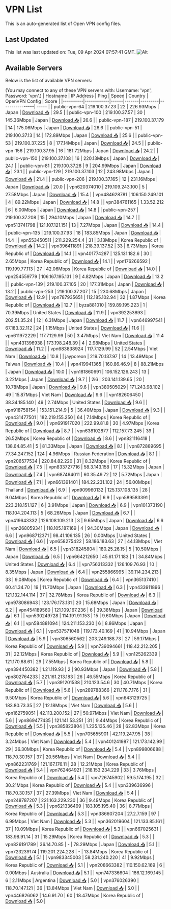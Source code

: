 # VPN List

This is an auto-generated list of Open VPN config files.

## Last Updated

This list was last updated on: Tue, 09 Apr 2024 07:57:41 GMT.
![Alt](https://repobeats.axiom.co/api/embed/186b98318ef1479477931607c1ad7d823f12451f.svg "Repobeats analytics image")

## Available Servers

Below is the list of available VPN servers:

(You may connect to any of these VPN servers with: Username: 'vpn', Password: 'vpn'.)
| Hostname | IP Address | Ping | Speed | Country | OpenVPN Config | Score |
|----------|------------|------|-------|---------|----------------| ----- |
| public-vpn-64 | 219.100.37.23 | 22 | 226.93Mbps | Japan | [Download 📥](./configs/server_0_JP.ovpn) | 29.5 |
| public-vpn-100 | 219.100.37.57 | 30 | 145.36Mbps | Japan | [Download 📥](./configs/server_1_JP.ovpn) | 26.6 |
| public-vpn-187 | 219.100.37.179 | 14 | 175.06Mbps | Japan | [Download 📥](./configs/server_2_JP.ovpn) | 26.6 |
| public-vpn-51 | 219.100.37.13 | 14 | 172.89Mbps | Japan | [Download 📥](./configs/server_3_JP.ovpn) | 25.6 |
| public-vpn-53 | 219.100.37.225 | 8 | 177.14Mbps | Japan | [Download 📥](./configs/server_4_JP.ovpn) | 24.5 |
| public-vpn-156 | 219.100.37.95 | 16 | 181.72Mbps | Japan | [Download 📥](./configs/server_5_JP.ovpn) | 24.2 |
| public-vpn-150 | 219.100.37.108 | 16 | 220.13Mbps | Japan | [Download 📥](./configs/server_6_JP.ovpn) | 24.1 |
| public-vpn-81 | 219.100.37.28 | 9 | 204.99Mbps | Japan | [Download 📥](./configs/server_7_JP.ovpn) | 23.1 |
| public-vpn-129 | 219.100.37.103 | 12 | 243.98Mbps | Japan | [Download 📥](./configs/server_8_JP.ovpn) | 21.4 |
| public-vpn-206 | 219.100.37.165 | 12 | 231.16Mbps | Japan | [Download 📥](./configs/server_9_JP.ovpn) | 20.0 |
| vpn620374010 | 219.109.243.100 | 5 | 27.58Mbps | Japan | [Download 📥](./configs/server_10_JP.ovpn) | 15.4 |
| vpn484628781 | 106.150.249.101 | 4 | 89.22Mbps | Japan | [Download 📥](./configs/server_11_JP.ovpn) | 14.8 |
| vpn384761165 | 1.33.52.212 | 6 | 6.00Mbps | Japan | [Download 📥](./configs/server_12_JP.ovpn) | 14.8 |
| public-vpn-257 | 219.100.37.208 | 15 | 294.10Mbps | Japan | [Download 📥](./configs/server_13_JP.ovpn) | 14.7 |
| vpn513741798 | 121.107.121.151 | 13 | 7.27Mbps | Japan | [Download 📥](./configs/server_14_JP.ovpn) | 14.4 |
| public-vpn-135 | 219.100.37.93 | 18 | 183.85Mbps | Japan | [Download 📥](./configs/server_15_JP.ovpn) | 14.4 |
| vpn553450511 | 211.229.254.4 | 31 | 3.13Mbps | Korea Republic of | [Download 📥](./configs/server_16_KR.ovpn) | 14.2 |
| vpn396411891 | 218.39.137.52 | 33 | 6.73Mbps | Korea Republic of | [Download 📥](./configs/server_17_KR.ovpn) | 14.1 |
| vpn401774287 | 125.131.182.6 | 30 | 2.65Mbps | Korea Republic of | [Download 📥](./configs/server_18_KR.ovpn) | 14.1 |
| vpn176266592 | 119.199.77.113 | 27 | 42.06Mbps | Korea Republic of | [Download 📥](./configs/server_19_KR.ovpn) | 14.0 |
| vpn254559779 | 106.167.195.131 | 9 | 4.82Mbps | Japan | [Download 📥](./configs/server_20_JP.ovpn) | 13.2 |
| public-vpn-139 | 219.100.37.105 | 20 | 177.31Mbps | Japan | [Download 📥](./configs/server_21_JP.ovpn) | 13.2 |
| public-vpn-253 | 219.100.37.207 | 15 | 230.68Mbps | Japan | [Download 📥](./configs/server_22_JP.ovpn) | 12.9 |
| vpn787935651 | 112.185.102.94 | 32 | 1.87Mbps | Korea Republic of | [Download 📥](./configs/server_23_KR.ovpn) | 12.7 |
| byza881010 | 159.89.195.223 | 1 | 70.39Mbps | United States | [Download 📥](./configs/server_24_US.ovpn) | 11.9 |
| vpn392253893 | 202.51.35.24 | 12 | 6.31Mbps | Japan | [Download 📥](./configs/server_25_JP.ovpn) | 11.7 |
| vpn646997541 | 67.183.32.112 | 24 | 1.15Mbps | United States | [Download 📥](./configs/server_26_US.ovpn) | 11.6 |
| vpn611972229 | 117.7.129.99 | 50 | 3.47Mbps | Viet Nam | [Download 📥](./configs/server_27_VN.ovpn) | 11.4 |
| vpn431396938 | 173.198.248.39 | 4 | 2.98Mbps | United States | [Download 📥](./configs/server_28_US.ovpn) | 11.2 |
| vpn683838924 | 117.7.129.99 | 52 | 2.54Mbps | Viet Nam | [Download 📥](./configs/server_29_VN.ovpn) | 10.8 |
| jayporeon | 219.70.137.97 | 14 | 13.49Mbps | Taiwan | [Download 📥](./configs/server_30_TW.ovpn) | 10.4 |
| vpn419941365 | 160.86.46.9 | 8 | 88.21Mbps | Japan | [Download 📥](./configs/server_31_JP.ovpn) | 10.0 |
| vpn181860691 | 106.152.126.243 | 13 | 3.22Mbps | Japan | [Download 📥](./configs/server_32_JP.ovpn) | 9.7 |
| 2i6 | 203.141.139.65 | 20 | 10.78Mbps | Japan | [Download 📥](./configs/server_33_JP.ovpn) | 9.6 |
| vpn380505029 | 171.243.98.102 | 49 | 15.87Mbps | Viet Nam | [Download 📥](./configs/server_34_VN.ovpn) | 9.6 |
| vpn182606450 | 38.34.185.140 | 49 | 2.74Mbps | United States | [Download 📥](./configs/server_35_US.ovpn) | 9.6 |
| vpn918758154 | 153.151.214.9 | 5 | 36.40Mbps | Japan | [Download 📥](./configs/server_36_JP.ovpn) | 9.3 |
| vpn431477501 | 182.219.155.250 | 64 | 7.14Mbps | Korea Republic of | [Download 📥](./configs/server_37_KR.ovpn) | 9.0 |
| vpn691917020 | 222.99.81.8 | 30 | 4.97Mbps | Korea Republic of | [Download 📥](./configs/server_38_KR.ovpn) | 8.7 |
| vpn638102877 | 112.157.73.245 | 39 | 26.52Mbps | Korea Republic of | [Download 📥](./configs/server_39_KR.ovpn) | 8.6 |
| vpn821116418 | 138.64.85.41 | 5 | 81.33Mbps | Japan | [Download 📥](./configs/server_40_JP.ovpn) | 8.1 |
| vpn872889695 | 77.34.247.152 | 124 | 4.96Mbps | Russian Federation | [Download 📥](./configs/server_41_RU.ovpn) | 8.1 |
| vpn206577534 | 220.84.82.220 | 31 | 8.32Mbps | Korea Republic of | [Download 📥](./configs/server_42_KR.ovpn) | 7.5 |
| vpn833727716 | 58.3.143.158 | 17 | 15.32Mbps | Japan | [Download 📥](./configs/server_43_JP.ovpn) | 7.4 |
| vpn687464011 | 60.35.49.72 | 12 | 5.72Mbps | Japan | [Download 📥](./configs/server_44_JP.ovpn) | 7.1 |
| vpn661391401 | 184.22.231.102 | 24 | 56.00Mbps | Thailand | [Download 📥](./configs/server_45_TH.ovpn) | 6.9 |
| vpn909960132 | 125.137.108.135 | 28 | 9.04Mbps | Korea Republic of | [Download 📥](./configs/server_46_KR.ovpn) | 6.9 |
| vpn589583391 | 223.218.151.127 | 6 | 3.91Mbps | Japan | [Download 📥](./configs/server_47_JP.ovpn) | 6.9 |
| vpn101373190 | 118.104.204.113 | 5 | 68.26Mbps | Japan | [Download 📥](./configs/server_48_JP.ovpn) | 6.7 |
| vpn419643332 | 126.108.109.213 | 3 | 9.65Mbps | Japan | [Download 📥](./configs/server_49_JP.ovpn) | 6.6 |
| vpn268059341 | 118.105.187.169 | 4 | 94.30Mbps | Japan | [Download 📥](./configs/server_50_JP.ovpn) | 6.6 |
| vpn968712371 | 98.41.106.135 | 26 | 0.00Mbps | United States | [Download 📥](./configs/server_51_US.ovpn) | 6.6 |
| vpn658275422 | 58.186.183.63 | 27 | 44.13Mbps | Viet Nam | [Download 📥](./configs/server_52_VN.ovpn) | 6.5 |
| vpn318245804 | 180.25.26.15 | 5 | 10.50Mbps | Japan | [Download 📥](./configs/server_53_JP.ovpn) | 6.5 |
| vpn664212650 | 45.61.171.183 | 1 | 34.84Mbps | United States | [Download 📥](./configs/server_54_US.ovpn) | 6.4 |
| vpn756313332 | 126.109.76.93 | 10 | 8.35Mbps | Japan | [Download 📥](./configs/server_55_JP.ovpn) | 6.4 |
| vpn255866995 | 39.114.234.213 | 33 | 9.08Mbps | Korea Republic of | [Download 📥](./configs/server_56_KR.ovpn) | 6.4 |
| vpn365137410 | 60.41.34.70 | 19 | 11.70Mbps | Japan | [Download 📥](./configs/server_57_JP.ovpn) | 6.3 |
| vpn433911896 | 121.132.144.114 | 37 | 32.78Mbps | Korea Republic of | [Download 📥](./configs/server_58_KR.ovpn) | 6.3 |
| vpn978086943 | 123.176.173.131 | 20 | 15.68Mbps | Japan | [Download 📥](./configs/server_59_JP.ovpn) | 6.2 |
| vpn454189560 | 121.109.167.236 | 6 | 39.38Mbps | Japan | [Download 📥](./configs/server_60_JP.ovpn) | 6.1 |
| vpn530249728 | 114.191.91.153 | 15 | 9.60Mbps | Japan | [Download 📥](./configs/server_61_JP.ovpn) | 6.1 |
| vpn584881094 | 124.211.153.230 | 6 | 8.86Mbps | Japan | [Download 📥](./configs/server_62_JP.ovpn) | 6.1 |
| vpn537571048 | 119.173.40.169 | 41 | 10.94Mbps | Japan | [Download 📥](./configs/server_63_JP.ovpn) | 5.9 |
| vpn306560562 | 203.249.188.73 | 27 | 59.17Mbps | Korea Republic of | [Download 📥](./configs/server_64_KR.ovpn) | 5.9 |
| vpn739094661 | 118.42.212.205 | 31 | 22.12Mbps | Korea Republic of | [Download 📥](./configs/server_65_KR.ovpn) | 5.9 |
| vpn125262339 | 121.170.68.61 | 29 | 7.55Mbps | Korea Republic of | [Download 📥](./configs/server_66_KR.ovpn) | 5.8 |
| vpn394450382 | 1.21.119.93 | 2 | 90.93Mbps | Japan | [Download 📥](./configs/server_67_JP.ovpn) | 5.8 |
| vpn802764233 | 221.161.213.183 | 26 | 46.55Mbps | Korea Republic of | [Download 📥](./configs/server_68_KR.ovpn) | 5.7 |
| vpn391201538 | 210.123.54.6 | 30 | 40.71Mbps | Korea Republic of | [Download 📥](./configs/server_69_KR.ovpn) | 5.6 |
| vpn289788366 | 211.178.7.176 | 31 | 9.50Mbps | Korea Republic of | [Download 📥](./configs/server_70_KR.ovpn) | 5.6 |
| vpn643129725 | 183.80.73.35 | 27 | 12.18Mbps | Viet Nam | [Download 📥](./configs/server_71_VN.ovpn) | 5.6 |
| vpn162759051 | 42.113.200.152 | 27 | 50.97Mbps | Viet Nam | [Download 📥](./configs/server_72_VN.ovpn) | 5.6 |
| vpn869477435 | 121.141.53.251 | 31 | 9.44Mbps | Korea Republic of | [Download 📥](./configs/server_73_KR.ovpn) | 5.5 |
| vpn385823804 | 1.235.135.46 | 28 | 62.83Mbps | Korea Republic of | [Download 📥](./configs/server_74_KR.ovpn) | 5.5 |
| vpn705655901 | 42.119.247.95 | 38 | 3.24Mbps | Viet Nam | [Download 📥](./configs/server_75_VN.ovpn) | 5.4 |
| vpn401241987 | 121.173.142.99 | 29 | 36.30Mbps | Korea Republic of | [Download 📥](./configs/server_76_KR.ovpn) | 5.4 |
| vpn899806688 | 118.70.30.157 | 37 | 20.56Mbps | Viet Nam | [Download 📥](./configs/server_77_VN.ovpn) | 5.4 |
| vpn862231769 | 121.167.176.11 | 28 | 12.21Mbps | Korea Republic of | [Download 📥](./configs/server_78_KR.ovpn) | 5.4 |
| vpn762464921 | 218.153.234.229 | 33 | 3.76Mbps | Korea Republic of | [Download 📥](./configs/server_79_KR.ovpn) | 5.4 |
| vpn726745902 | 59.5.174.195 | 32 | 30.21Mbps | Korea Republic of | [Download 📥](./configs/server_80_KR.ovpn) | 5.4 |
| vpn339636996 | 118.70.30.157 | 37 | 27.39Mbps | Viet Nam | [Download 📥](./configs/server_81_VN.ovpn) | 5.4 |
| vpn248787207 | 221.163.229.230 | 36 | 9.49Mbps | Korea Republic of | [Download 📥](./configs/server_82_KR.ovpn) | 5.3 |
| vpn621336499 | 183.105.195.40 | 36 | 8.77Mbps | Korea Republic of | [Download 📥](./configs/server_83_KR.ovpn) | 5.3 |
| vpn386607204 | 27.2.7.159 | 97 | 6.99Mbps | Viet Nam | [Download 📥](./configs/server_84_VN.ovpn) | 5.3 |
| vpn362019604 | 121.133.85.161 | 37 | 10.09Mbps | Korea Republic of | [Download 📥](./configs/server_85_KR.ovpn) | 5.3 |
| vpn667025631 | 183.98.91.14 | 31 | 15.29Mbps | Korea Republic of | [Download 📥](./configs/server_86_KR.ovpn) | 5.3 |
| vpn826191789 | 36.14.70.85 | - | 78.29Mbps | Japan | [Download 📥](./configs/server_87_JP.ovpn) | 5.1 |
| vpn723239174 | 119.201.224.228 | - | 13.84Mbps | Korea Republic of | [Download 📥](./configs/server_88_KR.ovpn) | 5.1 |
| vpn983345003 | 58.231.240.220 | 41 | 9.92Mbps | Korea Republic of | [Download 📥](./configs/server_89_KR.ovpn) | 5.1 |
| vpn208663382 | 110.150.62.169 | 6 | 0.00Mbps | Australia | [Download 📥](./configs/server_90_AU.ovpn) | 5.1 |
| vpn747336604 | 186.12.169.145 | 6 | 2.11Mbps | Argentina | [Download 📥](./configs/server_91_AR.ovpn) | 5.0 |
| vpn376026390 | 118.70.147.121 | 36 | 13.84Mbps | Viet Nam | [Download 📥](./configs/server_92_VN.ovpn) | 5.0 |
| vpn446826062 | 14.6.91.70 | 60 | 18.47Mbps | Korea Republic of | [Download 📥](./configs/server_93_KR.ovpn) | 5.0 |
